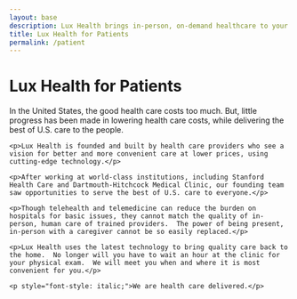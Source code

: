 ```yaml
---
layout: base
description: Lux Health brings in-person, on-demand healthcare to your home, work, or vacation.
title: Lux Health for Patients
permalink: /patient
---
```

<main class="master-container-1600">
    <h1>Lux Health for Patients</h1>
    <p>In the United States, the good health care costs too much.  But, little progress has been made in lowering health care costs, while delivering the best of U.S. care to the people.</p>

    <p>Lux Health is founded and built by health care providers who see a vision for better and more convenient care at lower prices, using cutting-edge technology.</p>

    <p>After working at world-class institutions, including Stanford Health Care and Dartmouth-Hitchcock Medical Clinic, our founding team saw opportunities to serve the best of U.S. care to everyone.</p>

    <p>Though telehealth and telemedicine can reduce the burden on hospitals for basic issues, they cannot match the quality of in-person, human care of trained providers.  The power of being present, in-person with a caregiver cannot be so easily replaced.</p>

    <p>Lux Health uses the latest technology to bring quality care back to the home.  No longer will you have to wait an hour at the clinic for your physical exam.  We will meet you when and where it is most convenient for you.</p>

    <p style="font-style: italic;">We are health care delivered.</p>

</main>